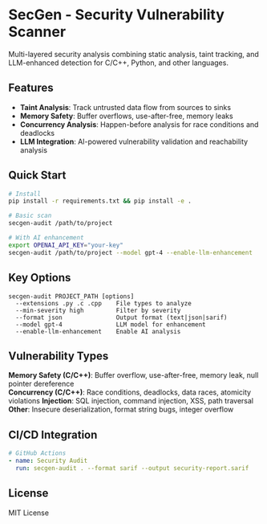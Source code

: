 # SecGen - Security Vulnerability Scanner

Multi-layered security analysis combining static analysis, taint tracking, and LLM-enhanced detection for C/C++, Python, and other languages.

## Features

- **Taint Analysis**: Track untrusted data flow from sources to sinks  
- **Memory Safety**: Buffer overflows, use-after-free, memory leaks
- **Concurrency Analysis**: Happen-before analysis for race conditions and deadlocks
- **LLM Integration**: AI-powered vulnerability validation and reachability analysis

## Quick Start

```bash
# Install
pip install -r requirements.txt && pip install -e .

# Basic scan
secgen-audit /path/to/project

# With AI enhancement
export OPENAI_API_KEY="your-key"
secgen-audit /path/to/project --model gpt-4 --enable-llm-enhancement
```

## Key Options

```
secgen-audit PROJECT_PATH [options]
  --extensions .py .c .cpp    File types to analyze
  --min-severity high         Filter by severity
  --format json               Output format (text|json|sarif)
  --model gpt-4               LLM model for enhancement
  --enable-llm-enhancement    Enable AI analysis
```

## Vulnerability Types

**Memory Safety (C/C++)**: Buffer overflow, use-after-free, memory leak, null pointer dereference  
**Concurrency (C/C++)**: Race conditions, deadlocks, data races, atomicity violations
**Injection**: SQL injection, command injection, XSS, path traversal  
**Other**: Insecure deserialization, format string bugs, integer overflow

## CI/CD Integration

```yaml
# GitHub Actions
- name: Security Audit
  run: secgen-audit . --format sarif --output security-report.sarif
```

## License

MIT License